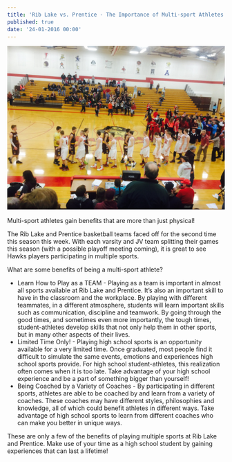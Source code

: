 ```yaml
---
title: 'Rib Lake vs. Prentice - The Importance of Multi-sport Athletes'
published: true
date: '24-01-2016 00:00'
---
```


![](rlvp.jpg)

Multi-sport athletes gain benefits that are more than just physical!

The Rib Lake and Prentice basketball teams faced off for the second time this season this week. With each varsity and JV team splitting their games this season (with a possible playoff meeting coming), it is great to see Hawks players participating in multiple sports.

What are some benefits of being a multi-sport athlete?

* Learn How to Play as a TEAM - Playing as a team is important in almost all sports available at Rib Lake and Prentice. It’s also an important skill to have in the classroom and the workplace. By playing with different teammates, in a different atmosphere, students will learn important skills such as communication, discipline and teamwork. By going through the good times, and sometimes even more importantly, the tough times, student-athletes develop skills that not only help them in other sports, but in many other aspects of their lives.
* Limited Time Only! - Playing high school sports is an opportunity available for a very limited time. Once graduated, most people find it difficult to simulate the same events, emotions and experiences high school sports provide. For high school student-athletes, this realization often comes when it is too late. Take advantage of your high school experience and be a part of something bigger than yourself!
* Being Coached by a Variety of Coaches - By participating in different sports, athletes are able to be coached by and learn from a variety of coaches. These coaches may have different styles, philosophies and knowledge, all of which could benefit athletes in different ways. Take advantage of high school sports to learn from different coaches who can make you better in unique ways.

These are only a few of the benefits of playing multiple sports at Rib Lake and Prentice. Make use of your time as a high school student by gaining experiences that can last a lifetime!